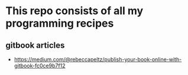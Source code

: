 # This repo consists of all my programming recipes

## gitbook articles
* https://medium.com/@rebeccapeltz/publish-your-book-online-with-gitbook-fc0ce9b7f12

